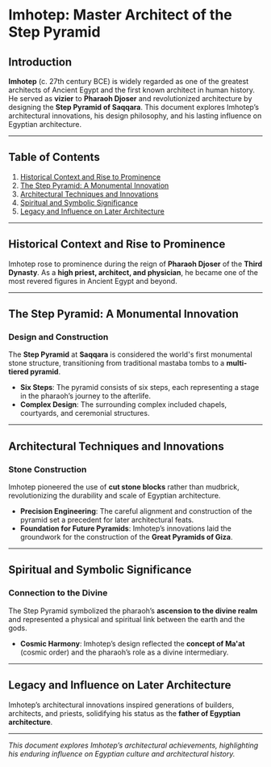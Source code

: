# Imhotep: Master Architect of the Step Pyramid

## Introduction

**Imhotep** (c. 27th century BCE) is widely regarded as one of the greatest architects of Ancient Egypt and the first known architect in human history. He served as **vizier** to **Pharaoh Djoser** and revolutionized architecture by designing the **Step Pyramid of Saqqara**. This document explores Imhotep’s architectural innovations, his design philosophy, and his lasting influence on Egyptian architecture.

---

## Table of Contents

1. [Historical Context and Rise to Prominence](#historical-context-and-rise-to-prominence)
2. [The Step Pyramid: A Monumental Innovation](#the-step-pyramid-a-monumental-innovation)
3. [Architectural Techniques and Innovations](#architectural-techniques-and-innovations)
4. [Spiritual and Symbolic Significance](#spiritual-and-symbolic-significance)
5. [Legacy and Influence on Later Architecture](#legacy-and-influence-on-later-architecture)

---

## Historical Context and Rise to Prominence

Imhotep rose to prominence during the reign of **Pharaoh Djoser** of the **Third Dynasty**. As a **high priest, architect, and physician**, he became one of the most revered figures in Ancient Egypt and beyond.

---

## The Step Pyramid: A Monumental Innovation

### Design and Construction

The **Step Pyramid** at **Saqqara** is considered the world's first monumental stone structure, transitioning from traditional mastaba tombs to a **multi-tiered pyramid**.

- **Six Steps**: The pyramid consists of six steps, each representing a stage in the pharaoh’s journey to the afterlife.
- **Complex Design**: The surrounding complex included chapels, courtyards, and ceremonial structures.

---

## Architectural Techniques and Innovations

### Stone Construction

Imhotep pioneered the use of **cut stone blocks** rather than mudbrick, revolutionizing the durability and scale of Egyptian architecture.

- **Precision Engineering**: The careful alignment and construction of the pyramid set a precedent for later architectural feats.
- **Foundation for Future Pyramids**: Imhotep’s innovations laid the groundwork for the construction of the **Great Pyramids of Giza**.

---

## Spiritual and Symbolic Significance

### Connection to the Divine

The Step Pyramid symbolized the pharaoh’s **ascension to the divine realm** and represented a physical and spiritual link between the earth and the gods.

- **Cosmic Harmony**: Imhotep’s design reflected the **concept of Ma'at** (cosmic order) and the pharaoh’s role as a divine intermediary.

---

## Legacy and Influence on Later Architecture

Imhotep’s architectural innovations inspired generations of builders, architects, and priests, solidifying his status as the **father of Egyptian architecture**.

---

*This document explores Imhotep’s architectural achievements, highlighting his enduring influence on Egyptian culture and architectural history.*
